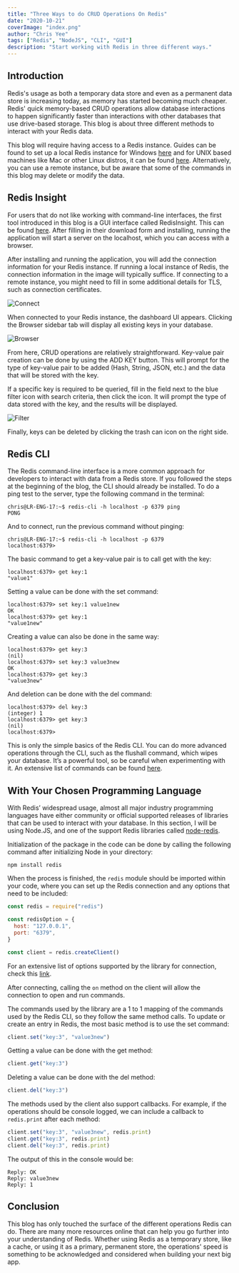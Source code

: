 ```yaml
---
title: "Three Ways to do CRUD Operations On Redis"
date: "2020-10-21"
coverImage: "index.png"
author: "Chris Yee"
tags: ["Redis", "NodeJS", "CLI", "GUI"]
description: "Start working with Redis in three different ways."
---
```


## Introduction

Redis's usage as both a temporary data store and even as a permanent data store is increasing today, as memory has started becoming much cheaper. Redis' quick memory-based CRUD operations allow database interactions to happen significantly faster than interactions with other databases that use drive-based storage. This blog is about three different methods to interact with your Redis data.

This blog will require having access to a Redis instance. Guides can be found to set up a local Redis instance for Windows [here](https://redislabs.com/blog/redis-on-windows-10/) and for UNIX based machines like Mac or other Linux distros, it can be found [here](https://redis.io/topics/quickstart). Alternatively, you can use a remote instance, but be aware that some of the commands in this blog may delete or modify the data.

## Redis Insight

For users that do not like working with command-line interfaces, the first tool introduced in this blog is a GUI interface called RedisInsight. This can be found [here](https://redislabs.com/redis-enterprise/redis-insight/). After filling in their download form and installing, running the application will start a server on the localhost, which you can access with a browser.

After installing and running the application, you will add the connection information for your Redis instance. If running a local instance of Redis, the connection information in the image will typically suffice. If connecting to a remote instance, you might need to fill in some additional details for TLS, such as connection certificates.

![Connect](connect.png)

When connected to your Redis instance, the dashboard UI appears. Clicking the Browser sidebar tab will display all existing keys in your database.

![Browser](browser.png)

From here, CRUD operations are relatively straightforward. Key-value pair creation can be done by using the ADD KEY button. This will prompt for the type of key-value pair to be added (Hash, String, JSON, etc.) and the data that will be stored with the key.

If a specific key is required to be queried, fill in the field next to the blue filter icon with search criteria, then click the icon. It will prompt the type of data stored with the key, and the results will be displayed.

![Filter](filter.png)

Finally, keys can be deleted by clicking the trash can icon on the right side.

## Redis CLI

The Redis command-line interface is a more common approach for developers to interact with data from a Redis store. If you followed the steps at the beginning of the blog, the CLI should already be installed. To do a ping test to the server, type the following command in the terminal:

```console
chris@LR-ENG-17:~$ redis-cli -h localhost -p 6379 ping
PONG
```

And to connect, run the previous command without pinging:

```console
chris@LR-ENG-17:~$ redis-cli -h localhost -p 6379
localhost:6379>
```

The basic command to get a key-value pair is to call get with the key:

```console
localhost:6379> get key:1
"value1"
```

Setting a value can be done with the set command:

```console
localhost:6379> set key:1 value1new
OK
localhost:6379> get key:1
"value1new"
```

Creating a value can also be done in the same way:

```console
localhost:6379> get key:3
(nil)
localhost:6379> set key:3 value3new
OK
localhost:6379> get key:3
"value3new"
```

And deletion can be done with the del command:

```console
localhost:6379> del key:3
(integer) 1
localhost:6379> get key:3
(nil)
localhost:6379>
```

This is only the simple basics of the Redis CLI. You can do more advanced operations through the CLI, such as the flushall command, which wipes your database. It’s a powerful tool, so be careful when experimenting with it. An extensive list of commands can be found [here](https://redis.io/commands).

## With Your Chosen Programming Language

With Redis’ widespread usage, almost all major industry programming languages have either community or official supported releases of libraries that can be used to interact with your database. In this section, I will be using Node.JS, and one of the support Redis libraries called [node-redis](https://github.com/NodeRedis/node-redis).

Initialization of the package in the code can be done by calling the following command after initializing Node in your directory:

```console
npm install redis
```

When the process is finished, the `redis` module should be imported within your code, where you can set up the Redis connection and any options that need to be included:

```javascript
const redis = require("redis")

const redisOption = {
  host: "127.0.0.1",
  port: "6379",
}

const client = redis.createClient()
```

For an extensive list of options supported by the library for connection, check this [link](https://github.com/NodeRedis/node-redis#API).

After connecting, calling the `on` method on the client will allow the connection to open and run commands.

The commands used by the library are a 1 to 1 mapping of the commands used by the Redis CLI, so they follow the same method calls. To update or create an entry in Redis, the most basic method is to use the set command:

```javascript
client.set("key:3", "value3new")
```

Getting a value can be done with the get method:

```javascript
client.get("key:3")
```

Deleting a value can be done with the del method:

```javascript
client.del("key:3")
```

The methods used by the client also support callbacks. For example, if the operations should be console logged, we can include a callback to `redis.print` after each method:

```javascript
client.set("key:3", "value3new", redis.print)
client.get("key:3", redis.print)
client.del("key:3", redis.print)
```

The output of this in the console would be:

```console
Reply: OK
Reply: value3new
Reply: 1
```

## Conclusion

This blog has only touched the surface of the different operations Redis can do. There are many more resources online that can help you go further into your understanding of Redis. Whether using Redis as a temporary store, like a cache, or using it as a primary, permanent store, the operations' speed is something to be acknowledged and considered when building your next big app.
